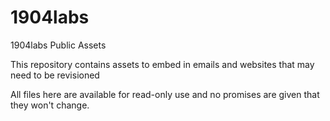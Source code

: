 # 1904labs
1904labs Public Assets

This repository contains assets to embed in emails and websites that may need to be revisioned

All files here are available for read-only use and no promises are given that they won't change.
